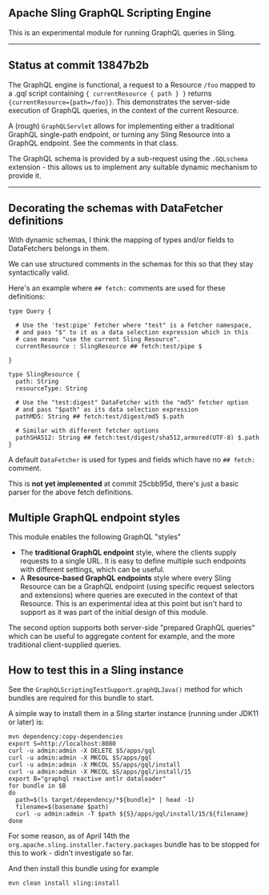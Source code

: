 Apache Sling GraphQL Scripting Engine
----

This is an experimental module for running GraphQL queries in Sling.

----

## Status at commit 13847b2b

The GraphQL engine is functional, a request to a Resource `/foo` mapped to a .gql script containing
`{ currentResource { path } }` returns `{currentResource={path=/foo}}`.
This demonstrates the server-side execution of GraphQL queries, in the context of the current Resource.

A (rough) `GraphQLServlet` allows for implementing either a traditional GraphQL single-path endpoint,
or turning any Sling Resource into a GraphQL endpoint. See the comments in that class.

The GraphQL schema is provided by a sub-request using the `.GQLschema` extension - this allows us to
implement any suitable dynamic mechanism to provide it.

----

## Decorating the schemas with DataFetcher definitions

With dynamic schemas, I think the mapping of types and/or fields to DataFetchers belongs in them.

We can use structured comments in the schemas for this so that they stay syntactically valid.

Here's an example where `## fetch:` comments are used for these definitions:

    type Query {

      # Use the 'test:pipe' Fetcher where "test" is a Fetcher namespace,
      # and pass "$" to it as a data selection expression which in this
      # case means "use the current Sling Resource".
      currentResource : SlingResource ## fetch:test/pipe $

    }

    type SlingResource {
      path: String
      resourceType: String

      # Use the "test:digest" DataFetcher with the "md5" fetcher option
      # and pass "$path" as its data selection expression
      pathMD5: String ## fetch:test/digest/md5 $.path

      # Similar with different fetcher options
      pathSHA512: String ## fetch:test/digest/sha512,armored(UTF-8) $.path
    }

A default `DataFetcher` is used for types and fields which have no `## fetch:` comment.

This is **not yet implemented** at commit 25cbb95d, there's just a basic parser for the above
fetch definitions.


## Multiple GraphQL endpoint styles

This module enables the following GraphQL "styles"

  * The **traditional GraphQL endpoint** style, where the clients supply requests to a single URL. It is easy to define
    multiple such endpoints with different settings, which can be useful.
  * A **Resource-based GraphQL endpoints** style where every Sling Resource can be a GraphQL endpoint (using specific 
    request selectors and extensions) where queries are executed in the context of that Resource. This is an experimental
    idea at this point but isn't hard to support as it was part of the initial design of this module.
    
The second option supports both server-side "prepared GraphQL queries" which can be useful to aggregate content
for example, and the more traditional client-supplied queries.
  
## How to test this in a Sling instance

See the `GraphQLScriptingTestSupport.graphQLJava()` method for which bundles
are required for this bundle to start.

A simple way to install them in a Sling starter instance (running under JDK11
or later) is:

    mvn dependency:copy-dependencies
    export S=http://localhost:8080
    curl -u admin:admin -X DELETE $S/apps/gql
    curl -u admin:admin -X MKCOL $S/apps/gql
    curl -u admin:admin -X MKCOL $S/apps/gql/install
    curl -u admin:admin -X MKCOL $S/apps/gql/install/15
    export B="graphql reactive antlr dataloader"
    for bundle in $B
    do
      path=$(ls target/dependency/*${bundle}* | head -1)
      filename=$(basename $path)
      curl -u admin:admin -T $path ${S}/apps/gql/install/15/${filename}
    done

For some reason, as of April 14th the `org.apache.sling.installer.factory.packages` bundle
has to be stopped for this to work - didn't investigate so far.

And then install this bundle using for example

    mvn clean install sling:install
